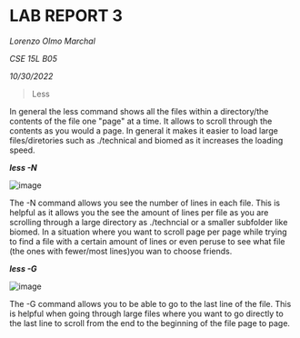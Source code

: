 LAB REPORT 3
===========
*Lorenzo Olmo Marchal*

*CSE 15L B05*

*10/30/2022*

>Less

 In general the less command shows all the files within a directory/the contents of the file one "page" at a time. It allows to scroll through the contents as you would a page. In general it makes it easier to load large files/diretories such as ./technical and biomed as it increases the loading speed. 

***less -N***

![image](https://user-images.githubusercontent.com/114376800/198950238-aec17f9f-46bf-4efc-a2c4-4c764144d6c0.png)

The -N command allows you see the number of lines in each file. This is helpful as it allows you the see the amount of lines per file as you are scrolling through a large directory as ./techncial or a smaller subfolder like biomed. In a situation where you want to scroll page per page while trying to find a file with a certain amount of lines or even peruse to see what file (the ones with fewer/most lines)you wan to choose friends. 


***less -G***

![image](https://user-images.githubusercontent.com/114376800/198962131-9a7870d1-3942-4ff3-88a1-06aa44931802.png)

The -G command allows you to be able to go to the last line of the file. This is helpful when going through large files where you want to go directly to the last line to scroll from the end to the beginning of the file page to page.  


